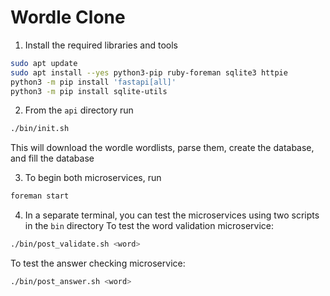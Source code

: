 # Wordle Clone

1. Install the required libraries and tools
```bash
sudo apt update
sudo apt install --yes python3-pip ruby-foreman sqlite3 httpie
python3 -m pip install 'fastapi[all]'
python3 -m pip install sqlite-utils
```

2. From the `api` directory run 
```bash
./bin/init.sh
```
This will download the wordle wordlists, parse them, create the database, and fill the database

3. To begin both microservices, run
```bash
foreman start
```

4. In a separate terminal, you can test the microservices using two scripts in the `bin` directory
To test the word validation microservice:
```bash
./bin/post_validate.sh <word>
```

To test the answer checking microservice:
```bash
./bin/post_answer.sh <word>
```



